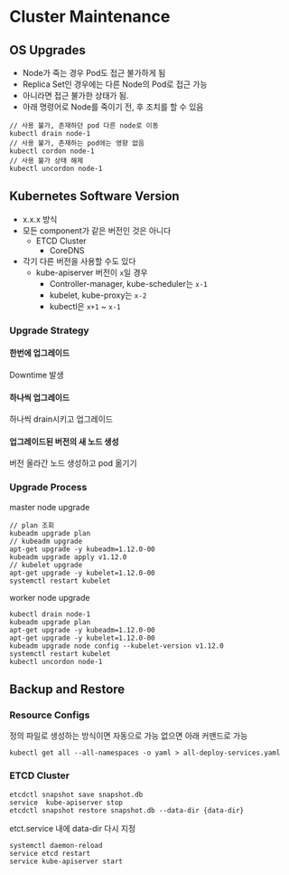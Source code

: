 # Cluster Maintenance

## OS Upgrades

- Node가 죽는 경우 Pod도 접근 불가하게 됨
- Replica Set인 경우에는 다른 Node의 Pod로 접근 가능
- 아니라면 접근 불가한 상태가 됨.
- 아래 명령어로 Node를 죽이기 전, 후 조치를 할 수 있음

```
// 사용 불가, 존재하던 pod 다른 node로 이동
kubectl drain node-1
// 사용 불가, 존재하는 pod에는 영향 없음
kubectl cordon node-1
// 사용 불가 상태 해제
kubectl uncordon node-1
```

## Kubernetes Software Version

- x.x.x 방식
- 모든 component가 같은 버전인 것은 아니다
  - ETCD Cluster
    - CoreDNS
- 각기 다른 버전을 사용할 수도 있다
  - kube-apiserver 버전이 `x`일 경우
    - Controller-manager, kube-scheduler는 `x-1`
    - kubelet, kube-proxy는 `x-2`
    - kubectl은 `x+1` ~ `x-1`

### Upgrade Strategy

#### 한번에 업그레이드

Downtime 발생

#### 하나씩 업그레이드

하나씩 drain시키고 업그레이드

#### 업그레이드된 버전의 새 노드 생성

버전 올라간 노드 생성하고 pod 옮기기

### Upgrade Process

master node upgrade

```
// plan 조회
kubeadm upgrade plan
// kubeadm upgrade
apt-get upgrade -y kubeadm=1.12.0-00
kubeadm upgrade apply v1.12.0
// kubelet upgrade
apt-get upgrade -y kubelet=1.12.0-00
systemctl restart kubelet
```

worker node upgrade

```
kubectl drain node-1
kubeadm upgrade plan
apt-get upgrade -y kubeadm=1.12.0-00
apt-get upgrade -y kubelet=1.12.0-00
kubeadm upgrade node config --kubelet-version v1.12.0
systemctl restart kubelet
kubectl uncordon node-1
```

## Backup and Restore

### Resource Configs

정의 파일로 생성하는 방식이면 자동으로 가능
없으면 아래 커맨드로 가능

```
kubectl get all --all-namespaces -o yaml > all-deploy-services.yaml
```

### ETCD Cluster

```
etcdctl snapshot save snapshot.db
service  kube-apiserver stop
etcdctl snapshot restore snapshot.db --data-dir {data-dir}
```

etct.service 내에 data-dir 다시 지정

```
systemctl daemon-reload
service etcd restart
service kube-apiserver start
```
